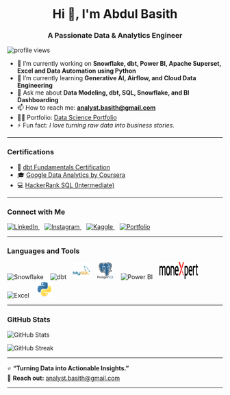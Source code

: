 <h1 align="center">Hi 👋, I'm Abdul Basith</h1>
<h3 align="center">A Passionate Data & Analytics Engineer </h3>

<p align="left">
  <img src="https://komarev.com/ghpvc/?username=basith113&label=Profile%20views&color=0e75b6&style=flat" alt="profile views"/>
</p>
  

- 🔭 I’m currently working on **Snowflake, dbt, Power BI, Apache Superset, Excel and Data Automation using Python**  
- 🌱 I’m currently learning **Generative AI, Airflow, and Cloud Data Engineering**  
- 💬 Ask me about **Data Modeling, dbt, SQL, Snowflake, and BI Dashboarding**  
- 📫 How to reach me: **analyst.basith@gmail.com**  
- 🧑‍💼 Portfolio: [Data Science Portfolio](https://www.datascienceportfol.io/abdulbasith)  
- ⚡ Fun fact: *I love turning raw data into business stories.*

---

###  Certifications  

- 🧠 [dbt Fundamentals Certification](https://credentials.getdbt.com/e69f296a-2fe2-4f2b-b483-c254950f39c2)  
- 🎓 [Google Data Analytics by Coursera](https://www.coursera.org/account/accomplishments/verify/3V846V99EHGV)  
- 💻 [HackerRank SQL (Intermediate)](https://www.hackerrank.com/certificates/b178b18592d0)

---

###  Connect with Me  

<p align="left">
  <a href="https://www.linkedin.com/in/basith113/" target="_blank">
    <img src="https://cdn.jsdelivr.net/gh/devicons/devicon/icons/linkedin/linkedin-original.svg" alt="LinkedIn" width="40" height="40"/>
  </a>
  &nbsp;&nbsp;
  <a href="https://www.instagram.com/its.basith" target="_blank">
    <img src="https://upload.wikimedia.org/wikipedia/commons/a/a5/Instagram_icon.png" alt="Instagram" width="40" height="40"/>
  </a>
  &nbsp;&nbsp;
  <a href="https://www.kaggle.com/basith113113" target="_blank">
    <img src="https://upload.wikimedia.org/wikipedia/commons/7/7c/Kaggle_logo.png" alt="Kaggle" width="80" height="40"/>
  </a>
  &nbsp;&nbsp;
  <a href="https://www.datascienceportfol.io/abdulbasith" target="_blank">
    <img src="https://img.icons8.com/color/512/domain.png" alt="Portfolio" width="40" height="40"/>
  </a>
</p>

---

###  Languages and Tools  

<p align="left">
<img src="https://github.com/simple-icons/simple-icons/blob/develop/icons/snowflake.svg" alt="Snowflake" width="40" height="40"/>
  &nbsp;&nbsp;
  <img src="https://docs.getdbt.com/img/dbt-logo.svg" alt="dbt" width="40" height="40"/>
  &nbsp;&nbsp;
  <img src="https://raw.githubusercontent.com/devicons/devicon/master/icons/mysql/mysql-original-wordmark.svg" alt="MySQL" width="40" height="40"/>
  &nbsp;&nbsp;
  <img src="https://raw.githubusercontent.com/devicons/devicon/master/icons/postgresql/postgresql-original-wordmark.svg" alt="PostgreSQL" width="40" height="40"/>
  &nbsp;&nbsp;
  <img src="https://upload.wikimedia.org/wikipedia/commons/c/cf/New_Power_BI_Logo.svg" alt="Power BI" width="40" height="40"/>
  &nbsp;&nbsp;
  <img src="https://raw.githubusercontent.com/apache/superset/master/superset-frontend/src/assets/images/superset-logo-horiz.png" alt="Apache Superset" width="90" height="40"/>
  &nbsp;&nbsp;
  <img src="https://cdn-icons-png.flaticon.com/512/732/732220.png" alt="Excel" width="40" height="40"/>
  &nbsp;&nbsp;
  <img src="https://raw.githubusercontent.com/devicons/devicon/master/icons/python/python-original.svg" alt="Python" width="40" height="40"/>
</p>


---

###  GitHub Stats  

<p align="left">
  <img src="https://github-readme-stats.vercel.app/api?username=basith113&show_icons=true&theme=default&hide_border=true" alt="GitHub Stats"/>
</p>

<p align="left">
 <img src="https://streak-stats.demolab.com/?user=basith113&theme=default&hide_border=true" alt="GitHub Streak"/>
</p>


---

⭐ **“Turning Data into Actionable Insights.”**  
📧 **Reach out:** [analyst.basith@gmail.com](mailto:analyst.basith@gmail.com)

---
